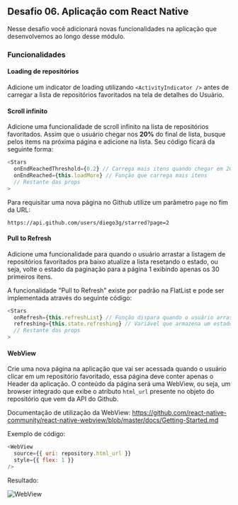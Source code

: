 ## Desafio 06. Aplicação com React Native

Nesse desafio você adicionará novas funcionalidades na aplicação que desenvolvemos ao longo desse módulo.

### Funcionalidades

#### Loading de repositórios

Adicione um indicator de loading utilizando `<ActivityIndicator />` antes de carregar a lista de repositórios favoritados na tela de detalhes do Usuário.

#### Scroll infinito

Adicione uma funcionalidade de scroll infinito na lista de repositórios favoritados. Assim que o usuário chegar nos **20%** do final de lista, busque pelos items na próxima página e adicione na lista. Seu código ficará da seguinte forma:

```js
<Stars
  onEndReachedThreshold={0.2} // Carrega mais itens quando chegar em 20% do fim
  onEndReached={this.loadMore} // Função que carrega mais itens
  // Restante das props
>
```

Para requisitar uma nova página no Github utilize um parâmetro `page` no fim da URL:

```
https://api.github.com/users/diego3g/starred?page=2
```

#### Pull to Refresh

Adicione uma funcionalidade para quando o usuário arrastar a listagem de repositórios favoritados pra baixo atualize a lista resetando o estado, ou seja, volte o estado da paginação para a página 1 exibindo apenas os 30 primeiros itens.

A funcionalidade "Pull to Refresh" existe por padrão na FlatList e pode ser implementada através do seguinte código:

```js
<Stars
  onRefresh={this.refreshList} // Função dispara quando o usuário arrasta a lista pra baixo
  refreshing={this.state.refreshing} // Variável que armazena um estado true/false que representa se a lista está atualizando
  // Restante das props
>
```

#### WebView

Crie uma nova página na aplicação que vai ser acessada quando o usuário clicar em um repositório favoritado, essa página deve conter apenas o Header da aplicação. O conteúdo da página será uma WebView, ou seja, um browser integrado que exibe o atributo `html_url` presente no objeto do repositório que vem da API do Github.

Documentação de utilização da WebView: https://github.com/react-native-community/react-native-webview/blob/master/docs/Getting-Started.md

Exemplo de código:

```js
<WebView
  source={{ uri: repository.html_url }}
  style={{ flex: 1 }}
/>
```

Resultado:

![WebView](/.github/assets/exemplo-web-view.png)
